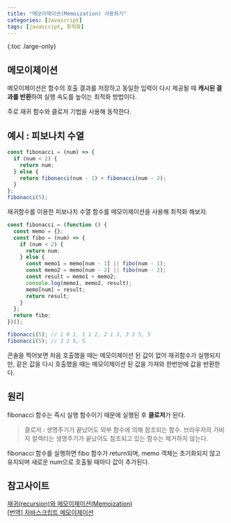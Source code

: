 ```yaml
---
title: "메모이제이션(Memoization) 사용하기"
categories: [Javascript]
tags: [javascript, 최적화]
---
```


{:toc .large-only}

## 메모이제이션

메모이제이션은 함수의 호출 결과를 저장하고 동일한 입력이 다시 제공될 때 **캐시된 결과를 반환**하여 실행 속도를 높이는 최적화 방법이다.

주로 재귀 함수와 클로저 기법을 사용해 동작한다.

## 예시 : 피보나치 수열

```js
const fibonacci = (num) => {
  if (num < 2) {
    return num;
  } else {
    return fibonacci(num - 1) + fibonacci(num - 2);
  }
};
fibonacci(5);
```

재귀함수를 이용한 피보나치 수열 함수를 메모이제이션을 사용해 최적화 해보자.

```js
const fibonacci = (function () {
  const memo = {};
  const fibo = (num) => {
    if (num < 2) {
      return num;
    } else {
      const memo1 = memo[num - 1] || fibo(num - 1);
      const memo2 = memo[num - 2] || fibo(num - 2);
      const result = memo1 + memo2;
      console.log(memo1, memo2, result);
      memo[num] = result;
      return result;
    }
  };
  return fibo;
})();

fibonacci(5); // 1 0 1, 1 1 2, 2 1 3, 3 2 5, 5
fibonacci(5); // 3 2 5, 5
```

콘솔을 찍어보면 처음 호출했을 때는 메모이제이션 된 값이 없어 재귀함수가 실행되지만, 같은 값을 다시 호출했을 때는 메모이제이션 된 값을 가져와 한번만에 값을 반환한다.

## 원리

fibonacci 함수는 즉시 실행 함수이기 때문에 실행된 후 **클로저**가 된다.

> 클로저 : 생명주기가 끝났어도 외부 함수에 의해 참조되는 함수. 브라우저의 가비지 컬렉터는 생명주기가 끝났어도 참조되고 있는 함수는 제거하지 않는다.

fibonacci 함수를 실행하면 fibo 함수가 return되며, memo 객체는 초기화되지 않고 유지되며 새로운 num으로 호출될 때마다 값이 추가된다.

## 참고사이트

[재귀(recursion)와 메모이제이션(Memoization)](https://www.zerocho.com/category/JavaScript/post/579248728241b6f43951af19)<br/>
[[번역] 자바스크립트 메모이제이션](https://www.devh.kr/2020/Understanding-Memoization-In-JavaScript/#What-is-memoization)
